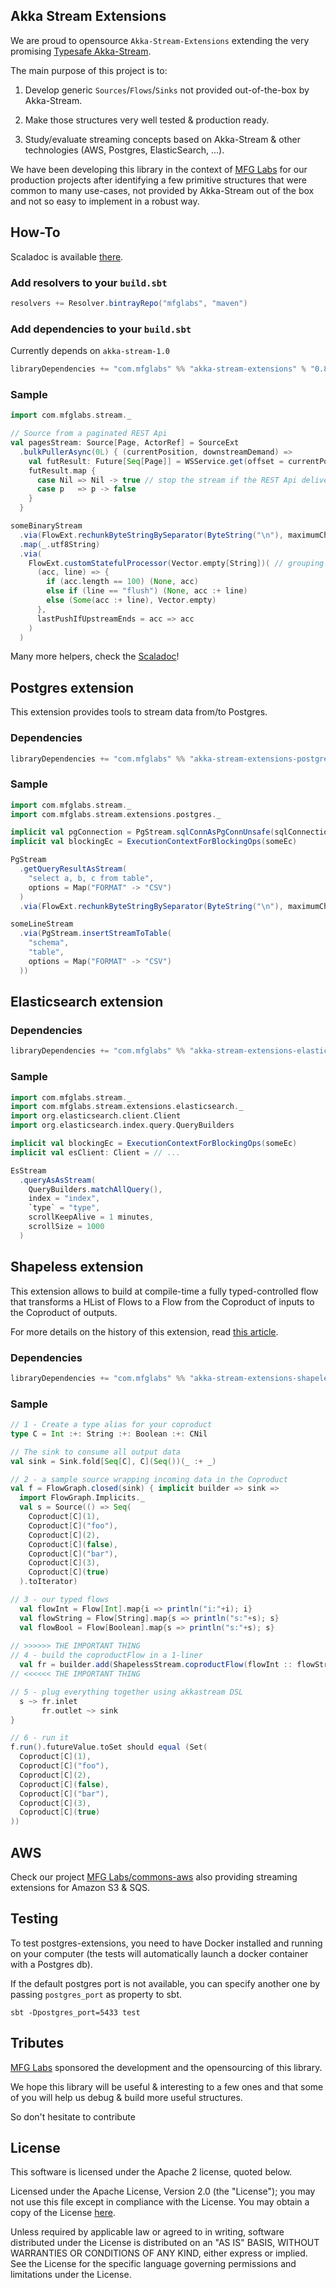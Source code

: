 ## Akka Stream Extensions

We are proud to opensource `Akka-Stream-Extensions` extending the very promising [Typesafe Akka-Stream](http://doc.akka.io/docs/akka-stream-and-http-experimental/1.0/scala.html).

The main purpose of this project is to:

1. Develop generic `Sources`/`Flows`/`Sinks` not provided out-of-the-box by Akka-Stream.

2. Make those structures very well tested & production ready.

3. Study/evaluate streaming concepts based on Akka-Stream & other technologies (AWS, Postgres, ElasticSearch, ...).

We have been developing this library in the context of [MFG Labs](http://mfglabs.com) for our production projects after identifying a few primitive structures that were common to many use-cases, not provided by Akka-Stream out of the box and not so easy to implement in a robust way.

## How-To

Scaladoc is available [there](http://mfglabs.github.io/akka-stream-extensions/api/#package).


### Add resolvers to your `build.sbt`

```scala
resolvers += Resolver.bintrayRepo("mfglabs", "maven")
```

### Add dependencies to your `build.sbt`

Currently depends on `akka-stream-1.0`

```scala
libraryDependencies += "com.mfglabs" %% "akka-stream-extensions" % "0.8.0"
```

### Sample

```scala
import com.mfglabs.stream._

// Source from a paginated REST Api
val pagesStream: Source[Page, ActorRef] = SourceExt
  .bulkPullerAsync(0L) { (currentPosition, downstreamDemand) =>
    val futResult: Future[Seq[Page]] = WSService.get(offset = currentPosition, nbPages = downstreamDemand)
    futResult.map {
      case Nil => Nil -> true // stop the stream if the REST Api delivers no more results
      case p   => p -> false
    }
  }

someBinaryStream
  .via(FlowExt.rechunkByteStringBySeparator(ByteString("\n"), maximumChunkBytes = 5 * 1024))
  .map(_.utf8String)
  .via(
    FlowExt.customStatefulProcessor(Vector.empty[String])( // grouping by 100 except when we encounter a "flush" line
      (acc, line) => {
        if (acc.length == 100) (None, acc)
        else if (line == "flush") (None, acc :+ line)
        else (Some(acc :+ line), Vector.empty)
      },
      lastPushIfUpstreamEnds = acc => acc
    )
  )
```
Many more helpers, check the [Scaladoc](http://mfglabs.github.io/akka-stream-extensions/api/#package)!

## Postgres extension

This extension provides tools to stream data from/to Postgres.

### Dependencies

```scala
libraryDependencies += "com.mfglabs" %% "akka-stream-extensions-postgres" % "0.8.0"
```

### Sample

```scala
import com.mfglabs.stream._
import com.mfglabs.stream.extensions.postgres._

implicit val pgConnection = PgStream.sqlConnAsPgConnUnsafe(sqlConnection)
implicit val blockingEc = ExecutionContextForBlockingOps(someEc)

PgStream
  .getQueryResultAsStream(
    "select a, b, c from table", 
    options = Map("FORMAT" -> "CSV")
  )
  .via(FlowExt.rechunkByteStringBySeparator(ByteString("\n"), maximumChunkBytes = 5 * 1024))

someLineStream
  .via(PgStream.insertStreamToTable(
    "schema", 
    "table", 
    options = Map("FORMAT" -> "CSV")
  ))
```

## Elasticsearch extension

### Dependencies

```scala
libraryDependencies += "com.mfglabs" %% "akka-stream-extensions-elasticsearch" % "0.8.0"
```

### Sample

```scala
import com.mfglabs.stream._
import com.mfglabs.stream.extensions.elasticsearch._
import org.elasticsearch.client.Client
import org.elasticsearch.index.query.QueryBuilders

implicit val blockingEc = ExecutionContextForBlockingOps(someEc)
implicit val esClient: Client = // ...

EsStream
  .queryAsAsStream(
    QueryBuilders.matchAllQuery(),
    index = "index",
    `type` = "type",
    scrollKeepAlive = 1 minutes,
    scrollSize = 1000
  )
```

## Shapeless extension

This extension allows to build at compile-time a fully typed-controlled flow that transforms a HList of Flows to a Flow from the Coproduct of inputs to the Coproduct of outputs.

For more details on the history of this extension, read [this article](http://mandubian.com/2015/05/05/shapelessstream/).

### Dependencies

```scala
libraryDependencies += "com.mfglabs" %% "akka-stream-extensions-shapeless" % "0.8.0"
```

### Sample

```scala
// 1 - Create a type alias for your coproduct
type C = Int :+: String :+: Boolean :+: CNil

// The sink to consume all output data
val sink = Sink.fold[Seq[C], C](Seq())(_ :+ _)

// 2 - a sample source wrapping incoming data in the Coproduct
val f = FlowGraph.closed(sink) { implicit builder => sink =>
  import FlowGraph.Implicits._
  val s = Source(() => Seq(
    Coproduct[C](1),
    Coproduct[C]("foo"),
    Coproduct[C](2),
    Coproduct[C](false),
    Coproduct[C]("bar"),
    Coproduct[C](3),
    Coproduct[C](true)
  ).toIterator)

// 3 - our typed flows
  val flowInt = Flow[Int].map{i => println("i:"+i); i}
  val flowString = Flow[String].map{s => println("s:"+s); s}
  val flowBool = Flow[Boolean].map{s => println("s:"+s); s}
  
// >>>>>> THE IMPORTANT THING
// 4 - build the coproductFlow in a 1-liner
  val fr = builder.add(ShapelessStream.coproductFlow(flowInt :: flowString :: flowBool :: HNil))
// <<<<<< THE IMPORTANT THING

// 5 - plug everything together using akkastream DSL
  s ~> fr.inlet
       fr.outlet ~> sink
}

// 6 - run it
f.run().futureValue.toSet should equal (Set(
  Coproduct[C](1),
  Coproduct[C]("foo"),
  Coproduct[C](2),
  Coproduct[C](false),
  Coproduct[C]("bar"),
  Coproduct[C](3),
  Coproduct[C](true)
))
```


## AWS

Check our project [MFG Labs/commons-aws](https://github.com/MfgLabs/commons-aws) also providing streaming extensions for Amazon S3 & SQS.

## Testing

To test postgres-extensions, you need to have Docker installed and running on your computer (the tests will automatically launch a docker container with a Postgres db).

If the default postgres port is not available, you can specify another one by passing `postgres_port` as property to sbt.

```
sbt -Dpostgres_port=5433 test
```

## Tributes

[MFG Labs](http://mfglabs.com) sponsored the development and the opensourcing of this library.

We hope this library will be useful & interesting to a few ones and that some of you will help us debug & build more useful structures.

<div class="push">
  <p>So don't hesitate to contribute</p>
  
  <a href="{{ site.baseurl }}/contributing/" alt="go one contribute page" class="btn-round grey">
    <span class="ico arrow_g"></span>
  </a>
</div>

<div class="license">
  <h2>License</h2>
  
  <p>This software is licensed under the Apache 2 license, quoted below.</p>
  
  <p>
    Licensed under the Apache License, Version 2.0 (the "License"); you may not use this file except in compliance 
    with the License. You may obtain a copy of the License <a href="http://www.apache.org/licenses/LICENSE-2.0" target="_blank" alt="go to apache.org">here</a>.
  </p>
  
  <p>
    Unless required by applicable law or agreed to in writing, software distributed under the License is distributed 
    on an "AS IS" BASIS, WITHOUT WARRANTIES OR CONDITIONS OF ANY KIND, either express or implied. See the License for 
    the specific language governing permissions and limitations under the License.
  </p>
</div>

